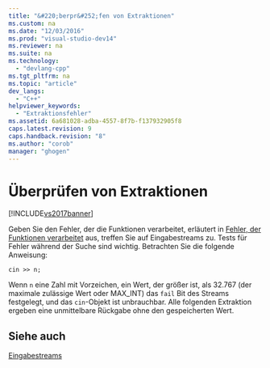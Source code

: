 ```yaml
---
title: "&#220;berpr&#252;fen von Extraktionen"
ms.custom: na
ms.date: "12/03/2016"
ms.prod: "visual-studio-dev14"
ms.reviewer: na
ms.suite: na
ms.technology: 
  - "devlang-cpp"
ms.tgt_pltfrm: na
ms.topic: "article"
dev_langs: 
  - "C++"
helpviewer_keywords: 
  - "Extraktionsfehler"
ms.assetid: 6a681028-adba-4557-8f7b-f137932905f8
caps.latest.revision: 9
caps.handback.revision: "8"
ms.author: "corob"
manager: "ghogen"
---
```

# &#220;berpr&#252;fen von Extraktionen
[!INCLUDE[vs2017banner](../assembler/inline/includes/vs2017banner.md)]

Geben Sie den Fehler, der die Funktionen verarbeitet, erläutert in [Fehler, der Funktionen verarbeitet](../standard-library/output-file-stream-member-functions.md) aus, treffen Sie auf Eingabestreams zu.  Tests für Fehler während der Suche sind wichtig.  Betrachten Sie die folgende Anweisung:  
  
```  
cin >> n;  
```  
  
 Wenn `n` eine Zahl mit Vorzeichen, ein Wert, der größer ist, als 32.767 \(der maximale zulässige Wert oder MAX\_INT\) das `fail` Bit des Streams festgelegt, und das `cin`\-Objekt ist unbrauchbar.  Alle folgenden Extraktion ergeben eine unmittelbare Rückgabe ohne den gespeicherten Wert.  
  
## Siehe auch  
 [Eingabestreams](../standard-library/input-streams.md)